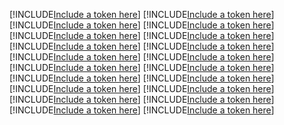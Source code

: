 [!INCLUDE[Include a token here](refs1525411102801/r1.md)]
[!INCLUDE[Include a token here](refs1525411102801/r2.md)]
[!INCLUDE[Include a token here](refs1525411102801/r3.md)]
[!INCLUDE[Include a token here](refs1525411102801/r4.md)]
[!INCLUDE[Include a token here](refs1525411102801/r5.md)]
[!INCLUDE[Include a token here](refs1525411102801/r6.md)]
[!INCLUDE[Include a token here](refs1525411102801/r7.md)]
[!INCLUDE[Include a token here](refs1525411102801/r8.md)]
[!INCLUDE[Include a token here](refs1525411102801/r9.md)]
[!INCLUDE[Include a token here](refs1525411102801/r10.md)]
[!INCLUDE[Include a token here](refs1525411102801/r11.md)]
[!INCLUDE[Include a token here](refs1525411102801/r12.md)]
[!INCLUDE[Include a token here](refs1525411102801/r13.md)]
[!INCLUDE[Include a token here](refs1525411102801/r14.md)]
[!INCLUDE[Include a token here](refs1525411102801/r15.md)]
[!INCLUDE[Include a token here](refs1525411102801/r16.md)]
[!INCLUDE[Include a token here](refs1525411102801/r17.md)]
[!INCLUDE[Include a token here](refs1525411102801/r18.md)]
[!INCLUDE[Include a token here](refs1525411102801/r19.md)]
[!INCLUDE[Include a token here](refs1525411102801/r20.md)]